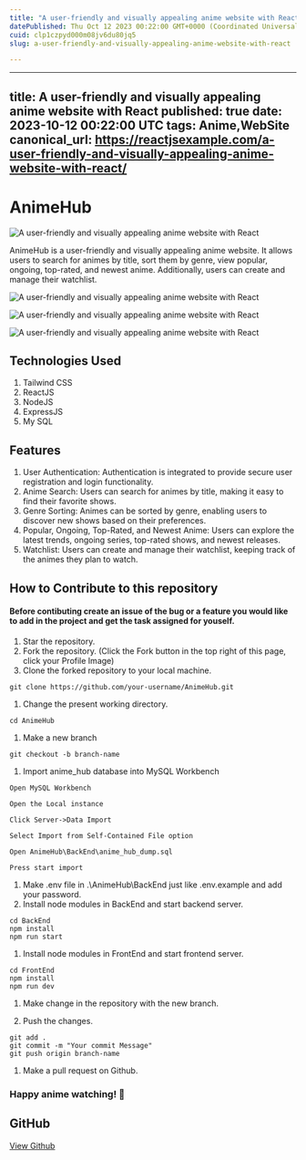 ```yaml
---
title: "A user-friendly and visually appealing anime website with React"
datePublished: Thu Oct 12 2023 00:22:00 GMT+0000 (Coordinated Universal Time)
cuid: clp1czpyd000m08jv6du80jq5
slug: a-user-friendly-and-visually-appealing-anime-website-with-react

---
```


---
title: A user-friendly and visually appealing anime website with React
published: true
date: 2023-10-12 00:22:00 UTC
tags: Anime,WebSite
canonical_url: https://reactjsexample.com/a-user-friendly-and-visually-appealing-anime-website-with-react/
---

# AnimeHub
 ![A user-friendly and visually appealing anime website with React](https://cdn.hashnode.com/res/hashnode/image/upload/v1700149284293/4f9fd06f-87f2-4be6-9387-d1bcc8fa27f4.jpeg)

AnimeHub is a user-friendly and visually appealing anime website. It allows users to search for animes by title, sort them by genre, view popular, ongoing, top-rated, and newest anime. Additionally, users can create and manage their watchlist.

![A user-friendly and visually appealing anime website with React](https://cdn.hashnode.com/res/hashnode/image/upload/v1700149285997/b388cdab-d956-49be-93b0-6396c49f4ae1.png)

![A user-friendly and visually appealing anime website with React](https://cdn.hashnode.com/res/hashnode/image/upload/v1700149287709/08d3258f-fbc7-4cf5-9aae-9586b402e09d.png)

![A user-friendly and visually appealing anime website with React](https://cdn.hashnode.com/res/hashnode/image/upload/v1700149289566/83d3f34e-2215-4b17-b9a5-98649972eeb5.png)

## Technologies Used

1. Tailwind CSS
2. ReactJS
3. NodeJS
4. ExpressJS
5. My SQL

## Features

1. User Authentication: Authentication is integrated to provide secure user registration and login functionality.
2. Anime Search: Users can search for animes by title, making it easy to find their favorite shows.
3. Genre Sorting: Animes can be sorted by genre, enabling users to discover new shows based on their preferences.
4. Popular, Ongoing, Top-Rated, and Newest Anime: Users can explore the latest trends, ongoing series, top-rated shows, and newest releases.
5. Watchlist: Users can create and manage their watchlist, keeping track of the animes they plan to watch.

## How to Contribute to this repository

#### Before contibuting create an issue of the bug or a feature you would like to add in the project and get the task assigned for youself.

1. Star the repository.
2. Fork the repository. (Click the Fork button in the top right of this page, click your Profile Image)
3. Clone the forked repository to your local machine.

```
git clone https://github.com/your-username/AnimeHub.git
```

1. Change the present working directory.

```
cd AnimeHub
```

1. Make a new branch

```
git checkout -b branch-name
```

1. Import anime\_hub database into MySQL Workbench

```
Open MySQL Workbench

Open the Local instance

Click Server->Data Import

Select Import from Self-Contained File option

Open AnimeHub\BackEnd\anime_hub_dump.sql

Press start import

```

1. Make .env file in .\AnimeHub\BackEnd just like .env.example and add your password.
2. Install node modules in BackEnd and start backend server.

```
cd BackEnd
npm install
npm run start
```

1. Install node modules in FrontEnd and start frontend server.

```
cd FrontEnd
npm install
npm run dev
```

1. Make change in the repository with the new branch.

2. Push the changes.

```
git add .
git commit -m "Your commit Message"
git push origin branch-name
```

1. Make a pull request on Github.

### Happy anime watching! 🍿

## GitHub

[View Github](https://github.com/Peacexoom/AnimeHub?ref=reactjsexample.com)